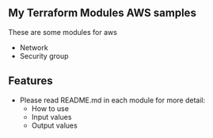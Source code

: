 ## My Terraform Modules AWS samples

These are some modules for aws
- Network
- Security group

## Features
- Please read README.md in each module for more detail:
  + How to use
  + Input values
  + Output values